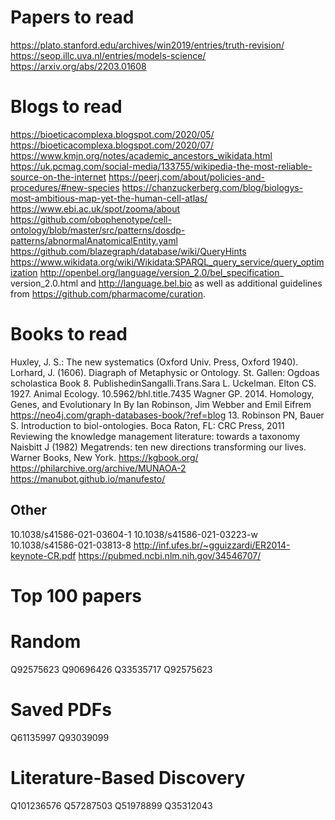 # Papers to read
https://plato.stanford.edu/archives/win2019/entries/truth-revision/
https://seop.illc.uva.nl/entries/models-science/
https://arxiv.org/abs/2203.01608
# Blogs to read
https://bioeticacomplexa.blogspot.com/2020/05/
https://bioeticacomplexa.blogspot.com/2020/07/
https://www.kmjn.org/notes/academic_ancestors_wikidata.html
https://uk.pcmag.com/social-media/133755/wikipedia-the-most-reliable-source-on-the-internet
https://peerj.com/about/policies-and-procedures/#new-species
https://chanzuckerberg.com/blog/biologys-most-ambitious-map-yet-the-human-cell-atlas/
https://www.ebi.ac.uk/spot/zooma/about
https://github.com/obophenotype/cell-ontology/blob/master/src/patterns/dosdp-patterns/abnormalAnatomicalEntity.yaml
https://github.com/blazegraph/database/wiki/QueryHints
https://www.wikidata.org/wiki/Wikidata:SPARQL_query_service/query_optimization
http://openbel.org/language/version_2.0/bel_specification_
version_2.0.html and http://language.bel.bio as well as additional
guidelines from https://github.com/pharmacome/curation.
# Books to read
Huxley, J. S.: The new systematics (Oxford Univ. Press, Oxford 1940).
Lorhard, J. (1606). Diagraph of Metaphysic or Ontology. St. Gallen: Ogdoas scholastica Book 8. PublishedinSangalli.Trans.Sara L. Uckelman.
Elton CS. 1927. Animal Ecology. 10.5962/bhl.title.7435 
Wagner GP. 2014. Homology, Genes, and Evolutionary In
By Ian Robinson, Jim Webber and Emil Eifrem
https://neo4j.com/graph-databases-book/?ref=blog
13.  Robinson  PN,  Bauer  S.  Introduction  to  biol-ontologies.  Boca  Raton,  FL:    CRC  Press, 2011
Reviewing the knowledge management literature: towards a taxonomy
Naisbitt J (1982) Megatrends: ten new directions transforming our lives. Warner Books, New York.
https://kgbook.org/
https://philarchive.org/archive/MUNAOA-2
https://manubot.github.io/manufesto/
## Other
10.1038/s41586-021-03604-1
10.1038/s41586-021-03223-w
10.1038/s41586-021-03813-8
http://inf.ufes.br/~gguizzardi/ER2014-keynote-CR.pdf
https://pubmed.ncbi.nlm.nih.gov/34546707/

# Top 100 papers
# Random
Q92575623
Q90696426
Q33535717
Q92575623

# Saved PDFs
Q61135997
Q93039099

# Literature-Based Discovery
Q101236576
Q57287503
Q51978899
Q35312043

